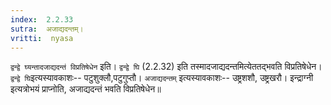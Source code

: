 ```yaml
---
index:  2.2.33
sutra:  अजाद्यदन्तम्।
vritti:  nyasa
---
```


`द्वन्द्वे घ्यन्तादजाद्यदन्तं विप्रतिषेधेन` इति। `द्वन्द्वे घि` (2.2.32) इति तस्मादजाद्यदन्तमित्येततद्भवति विप्रतिषेधेन। `द्वन्द्वे घि`इत्यस्यावकाशः-- पटुशुक्लौ,पटुगुप्तौ। `अजाद्यदन्तम्` इत्यस्यावकाशः-- उष्ट्रशशौ, उष्ट्रखरौ। इन्द्राग्नी इत्यत्रोभयं प्राप्नोति, अजाद्यदन्तं भवति विप्रतिषेधेन॥
